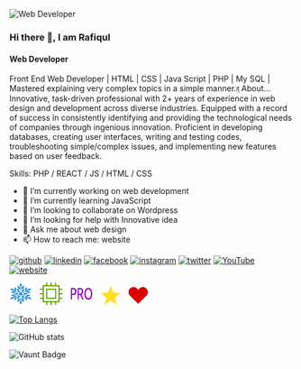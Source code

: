 ![Web Developer](https://pbs.twimg.com/profile_banners/1761775077085814784/1717951483/600x200)
### Hi there 👋, I am Rafiqul 
#### Web Developer


Front End Web Developer | HTML | CSS | Java Script | PHP | My SQL | Mastered explaining very complex topics in a simple manner.র্
About...
Innovative, task-driven professional with 2+ years of experience in web design and development across diverse industries. Equipped with a record of success in consistently identifying and providing the technological needs of companies through ingenious innovation. Proficient in developing databases, creating user interfaces, writing and testing codes, troubleshooting simple/complex issues, and implementing new features based on user feedback.

Skills: PHP / REACT / JS / HTML / CSS

- 🔭 I’m currently working on web development 
- 🌱 I’m currently learning JavaScript 
- 👯 I’m looking to collaborate on Wordpress 
- 🤔 I’m looking for help with Innovative idea 
- 💬 Ask me about web design 
- 📫 How to reach me: website 


[<img src='https://cdn.jsdelivr.net/npm/simple-icons@3.0.1/icons/github.svg' alt='github' height='40'>](https://github.com/https://github.com/rofik515)  [<img src='https://cdn.jsdelivr.net/npm/simple-icons@3.0.1/icons/linkedin.svg' alt='linkedin' height='40'>](https://www.linkedin.com/in/https://www.linkedin.com/in/prorofik//)  [<img src='https://cdn.jsdelivr.net/npm/simple-icons@3.0.1/icons/facebook.svg' alt='facebook' height='40'>](https://www.facebook.com/https://www.facebook.com/rofikhasan109)  [<img src='https://cdn.jsdelivr.net/npm/simple-icons@3.0.1/icons/instagram.svg' alt='instagram' height='40'>](https://www.instagram.com/@rofikhasan43/)  [<img src='https://cdn.jsdelivr.net/npm/simple-icons@3.0.1/icons/twitter.svg' alt='twitter' height='40'>](https://twitter.com/https://x.com/RafiqulIsl86480)  [<img src='https://cdn.jsdelivr.net/npm/simple-icons@3.0.1/icons/youtube.svg' alt='YouTube' height='40'>](https://www.youtube.com/channel/https://www.youtube.com/@Rafiqsofficial)  [<img src='https://cdn.jsdelivr.net/npm/simple-icons@3.0.1/icons/icloud.svg' alt='website' height='40'>](https://www.rofik.raxenbd.com/)  

<a href='https://archiveprogram.github.com/'><img src='https://raw.githubusercontent.com/acervenky/animated-github-badges/master/assets/acbadge.gif' width='40' height='40'></a> <a href='https://docs.github.com/en/developers'><img src='https://raw.githubusercontent.com/acervenky/animated-github-badges/master/assets/devbadge.gif' width='40' height='40'></a> <a href='https://github.com/pricing'><img src='https://raw.githubusercontent.com/acervenky/animated-github-badges/master/assets/pro.gif' width='40' height='40'></a> <a href='https://stars.github.com/'><img src='https://raw.githubusercontent.com/acervenky/animated-github-badges/master/assets/starbadge.gif' width='35' height='35'></a> <a href='https://docs.github.com/en/github/supporting-the-open-source-community-with-github-sponsors'><img src='https://raw.githubusercontent.com/acervenky/animated-github-badges/master/assets/sponsorbadge.gif' width='35' height='35'></a> 

[![Top Langs](https://github-readme-stats.vercel.app/api/top-langs/?username=https://github.com/rofik515)](https://github.com/anuraghazra/github-readme-stats)

![GitHub stats](https://github-readme-stats.vercel.app/api?username=https://github.com/rofik515&show_icons=true&count_private=true)  

![Vaunt Badge](https://api.vaunt.dev/v1/github/entities/https://github.com/rofik515/contributions?format=svg&private=true)  

